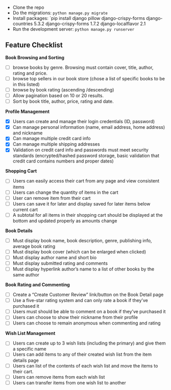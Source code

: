 - Clone the repo
- Do the migrations: `python manage.py migrate`
- Install packages: `pip install django pillow django-crispy-forms django-countries 5.3.2 django-crispy-forms 1.7.2 django-localflavor  2.1
- Run the development server: `python manage.py runserver`


Feature Checklist
-----------------

**Book Browsing and Sorting**
- [ ] browse books by genre. Browsing must contain cover, title, author, rating and price.
- [ ] browse top sellers in our book store (chose a list of specific books to be in this listed)
- [ ] browse by book rating (ascending /descending)
- [ ] Allow pagination based on 10 or 20 results.
- [ ] Sort by book title, author, price, rating and date.

**Profile Management**
- [x] Users can create and manage their login credentials (ID, password)
- [x] Can manage personal information (name, email address, home address) and nickname
- [x] Can manage multiple credit card info
- [x] Can manage multiple shipping addresses
- [x] Validation on credit card info and passwords must meet security standards (encrypted/hashed password storage, basic validation that credit card contains numbers and proper dates)

**Shopping Cart**
- [ ] Users can easily access their cart from any page and view consistent items
- [ ] Users can change the quantity of items in the cart
- [ ] User can remove item from their cart
- [ ] Users can save it for later and display saved for later items below current cart
- [ ] A subtotal for all items in their shopping cart should be displayed at the bottom and updated properly as amounts change

**Book Details**
- [ ] Must display book name, book description, genre, publishing info, average book rating
- [ ] Must display book cover (which can be enlarged when clicked)
- [ ] Must display author name and short bio
- [ ] Must display submitted rating and comments
- [ ] Must display hyperlink author’s name to a list of other books by the same author

**Book Rating and Commenting**
- [ ] Create a “Create Customer Review” link/button on the Book Detail page
- [ ] Use a five-star rating system and can only rate a book if they’ve purchased it
- [ ] Users must should be able to comment on a book if they’ve purchased it
- [ ] Users can choose to show their nickname from their profile
- [ ] Users can choose to remain anonymous when commenting and rating

**Wish List Management**
- [ ] Users can create up to 3 wish lists (including the primary) and give them a specific name
- [ ] Users can add items to any of their created wish list from the item details page
- [ ] Users can list of the contents of each wish list and move the items to their cart.
- [ ] Users can remove items from each wish list
- [ ] Users can transfer items from one wish list to another
